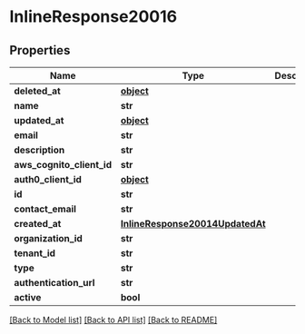 # InlineResponse20016

## Properties
Name | Type | Description | Notes
------------ | ------------- | ------------- | -------------
**deleted_at** | [**object**](.md) |  | 
**name** | **str** |  | 
**updated_at** | [**object**](.md) |  | 
**email** | **str** |  | 
**description** | **str** |  | 
**aws_cognito_client_id** | **str** |  | 
**auth0_client_id** | [**object**](.md) |  | 
**id** | **str** |  | 
**contact_email** | **str** |  | 
**created_at** | [**InlineResponse20014UpdatedAt**](InlineResponse20014UpdatedAt.md) |  | 
**organization_id** | **str** |  | 
**tenant_id** | **str** |  | 
**type** | **str** |  | 
**authentication_url** | **str** |  | 
**active** | **bool** |  | 

[[Back to Model list]](../README.md#documentation-for-models) [[Back to API list]](../README.md#documentation-for-api-endpoints) [[Back to README]](../README.md)


